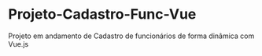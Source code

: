 # Projeto-Cadastro-Func-Vue
Projeto em andamento de Cadastro de funcionários de forma dinâmica com Vue.js

